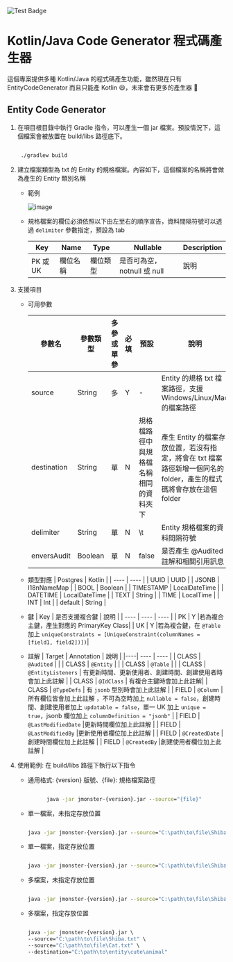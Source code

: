 ![Test Badge](https://github.com/zheyuleetw/jmonster/actions/workflows/gradle.yml/badge.svg)

# Kotlin/Java Code Generator 程式碼產生器

這個專案提供多種 Kotlin/Java 的程式碼產生功能，雖然現在只有 EntityCodeGenerator 而且只能產 Kotlin :laughing:，未來會有更多的產生器 :muscle:

## Entity Code Generator

1. 在項目根目錄中執行 Gradle 指令，可以產生一個 jar 檔案。預設情況下，這個檔案會被放置在 build/libs 路徑底下。

   ```cmd

    ./gradlew build

   ```

2. 建立檔案類型為 txt 的 Entity 的規格檔案。內容如下，這個檔案的名稱將會做為產生的 Entity 類別名稱

   - 範例

      ![image](https://user-images.githubusercontent.com/70104159/230525153-80e4a126-69d7-44a7-8f3a-ccaf0bccf074.png)

   - 規格檔案的欄位必須依照以下由左至右的順序宣告，資料間隔符號可以透過 `delimiter` 參數指定，預設為 tab

      |  Key | Name | Type  | Nullable | Description |
      |  ----  | ---- | ----  | ----  | ----  |
      | PK 或 UK  | 欄位名稱 | 欄位類型 | 是否可為空，notnull 或 null |說明|

3. 支援項目

   - 可用參數

      |  參數名 | 參數類型 | 多參或單參  | 必填 | 預設 | 說明  | 錯誤訊息  |
      |  ----  | ---- | ----  | ----  | ----  | ----  | ---- |
      | source  | String | 多 | Y |-|Entity 的規格 txt 檔案路徑，支援 Windows/Linux/Mac 的檔案路徑| Please declare source|
      | destination | String | 單 | N | 規格檔路徑中與規格檔名稱相同的資料夾下| 產生 Entity 的檔案存放位置，若沒有指定，將會在 txt 檔案路徑新增一個同名的 folder，產生的程式碼將會存放在這個 folder|-|
      | delimiter | String | 單 | N | \t |Entity 規格檔案的資料間隔符號 |-|
      | enversAudit | Boolean | 單 | N | false | 是否產生 @Audited 註解和相關引用訊息 |-|

   - 類型對應
      |  Postgres | Kotlin  |
      |  ----  | ----  |
      |  UUID | UUID  |
      |  JSONB | I18nNameMap  |
      |  BOOL | Boolean  |
      |  TIMESTAMP | LocalDateTime  |
      |  DATETIME | LocalDateTime  |
      |  TEXT | String  |
      |  TIME | LocalTime  |
      |  INT | Int  |
      |  default | String  |
   - 鍵
      |  Key | 是否支援複合鍵  | 說明 |
      |  ----  | ----  | ----  |
      |  PK | Y  |若為複合主鍵，產生對應的 PrimaryKey Class|
      |  UK | Y  |若為複合鍵，在 `@Table` 加上 `uniqueConstraints = [UniqueConstraint(columnNames = [field1, field2])])`|
   - 註解
      | Target |  Annotation | 說明 |
      |----|  ----  | ----  |
      |  CLASS  |  `@Audited` | |
      |  CLASS  |  `@Entity` |  |
      |  CLASS  |  `@Table` |   |
      |  CLASS  |  `@EntityListeners` | 有更新時間、更新使用者、創建時間、創建使用者時會加上此註解 |
      |  CLASS  |  `@IdClass` | 有複合主鍵時會加上此註解|
      |  CLASS  |  `@TypeDefs` | 有 `jsonb` 型別時會加上此註解  |
      |  FIELD  |  `@Column` | 所有欄位皆會加上此註解 ，不可為空時加上 `nullable = false`，創建時間、創建使用者加上 `updatable = false`，單一 UK 加上 `unique = true`，jsonb 欄位加上 `columnDefinition = "jsonb"` |
      |  FIELD  |  `@LastModifiedDate` |更新時間欄位加上此註解 |
      |  FIELD  |  `@LastModifiedBy` |更新使用者欄位加上此註解 |
      |  FIELD  |  `@CreatedDate` |創建時間欄位加上此註解 |
      |  FIELD  |  `@CreatedBy` |創建使用者欄位加上此註解 |

4. 使用範例: 在 build/libs 路徑下執行以下指令

   - 通用格式: {version} 版號、{file}: 規格檔案路徑

      ```cmd

            java -jar jmonster-{version}.jar --source="{file}"

      ```

   - 單一檔案，未指定存放位置

      ```cmd
      
      java -jar jmonster-{version}.jar --source="C:\path\to\file\Shiba.txt" 

      ```

   - 單一檔案，指定存放位置

      ```cmd

      java -jar jmonster-{version}.jar --source="C:\path\to\file\Shiba.txt" --destination="C:\path\to\entity\cute\animal" 

      ```

   - 多檔案，未指定存放位置

      ```cmd

      java -jar jmonster-{version}.jar --source="C:\path\to\file\Shiba.txt"   --source="C:\path\to\file\Cat.txt" 

      ```

   - 多檔案，指定存放位置

      ```cmd

      java -jar jmonster-{version}.jar \ 
      --source="C:\path\to\file\Shiba.txt" \ 
      --source="C:\path\to\file\Cat.txt" \ 
      --destination="C:\path\to\entity\cute\animal" 

      ```
